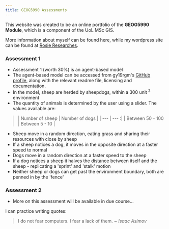 ```yaml
---
title: GEOG5990 Assessments
---
```



This website was created to be an online portfolio of the **GEOG5990 Module**, which is a component of the UoL MSc GIS.

More information about myself can be found here, while my wordpress site can be found at [Rosie Researches](https://rosieresearches.wordpress.com/).


### Assessment 1

* Assessment 1 (worth 30%) is an agent-based model
* The agent-based model can be accessed from gy19rgm's [GitHub profile](https://github.com/gy19rgm), along with the relevant readme file, licensing and documentation.
* In the model, sheep are herded by sheepdogs, within a 300 unit <sup>2</sup> environment
* The quantity of animals is determined by the user using a slider. The values available are:

> | Number of sheep | Number of dogs |
> | --- | --- :|
> | Between 50 - 100 | Between 5 - 10 |

* Sheep move in a random direction, eating grass and sharing their resources with close by sheep
* If a sheep notices a dog, it moves in the opposite direction at a faster speed to normal
* Dogs move in a random direction at a faster speed to the sheep
* If a dog notices a sheep it halves the distance between itself and the sheep - replicating a 'sprint' and 'stalk'  motion
* Neither sheep or dogs can get past the environment boundary, both are penned in by the 'fence'


### Assessment 2

* More on this assessment will be available in due course...



I can practice writing quotes:
> I do not fear computers.
> I fear a lack of them.
> *~ Isaac Asimov*